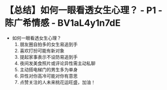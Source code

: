 # 【总结】如何一眼看透女生心理？ - P1 - 陈广希情感 - BV1aL4y1n7dE

-   如何一眼看透女生心理？
    1.  朋友圈自拍多的女生易追到手
    2.  喜欢打扮可能有新对象
    3.  提起家事表示不设防易追到手
    4.  夜间发美食照片或评论异性需主动私聊
    5.  主动搭电梯门的男生多为单身
    6.  异性对你高冷可能对你有意思
    7.  点赞关注的人未来桃花运旺盛，加油！